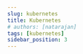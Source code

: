 ```yaml
---
slug: kubernetes
title: Kubernetes
# authors: [natarajan]
tags: [kubernetes]
sidebar_position: 3
---
```

